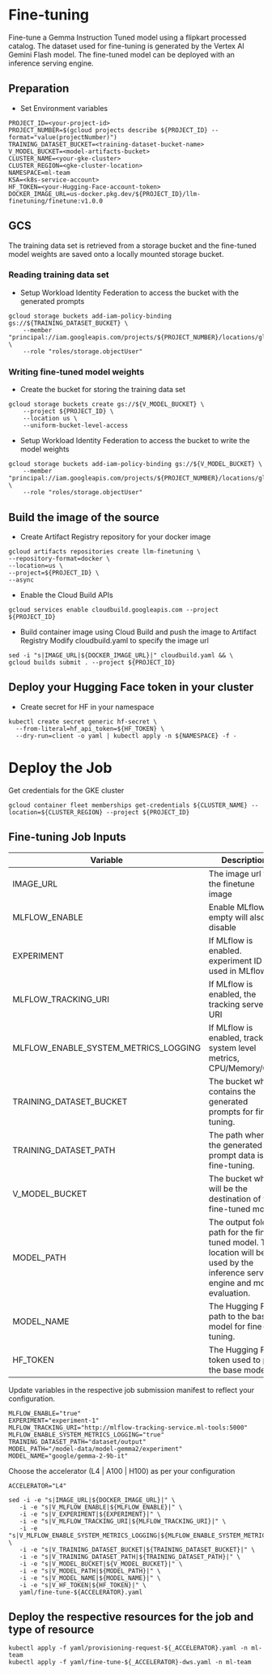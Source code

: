 # Fine-tuning

Fine-tune a Gemma Instruction Tuned model using a flipkart processed catalog. The dataset used
for fine-tuning is generated by the Vertex AI Gemini Flash model. The fine-tuned model can be deployed 
with an inference serving engine.

## Preparation
- Set Environment variables
```
PROJECT_ID=<your-project-id>
PROJECT_NUMBER=$(gcloud projects describe ${PROJECT_ID} --format="value(projectNumber)")
TRAINING_DATASET_BUCKET=<training-dataset-bucket-name>
V_MODEL_BUCKET=<model-artifacts-bucket>
CLUSTER_NAME=<your-gke-cluster>
CLUSTER_REGION=<gke-cluster-location>
NAMESPACE=ml-team
KSA=<k8s-service-account>
HF_TOKEN=<your-Hugging-Face-account-token>
DOCKER_IMAGE_URL=us-docker.pkg.dev/${PROJECT_ID}/llm-finetuning/finetune:v1.0.0
```

## GCS
The training data set is retrieved from a storage bucket and the fine-tuned model weights are saved onto a locally mounted storage bucket.


### Reading training data set
- Setup Workload Identity Federation to access the bucket with the generated prompts
```
gcloud storage buckets add-iam-policy-binding gs://${TRAINING_DATASET_BUCKET} \
    --member "principal://iam.googleapis.com/projects/${PROJECT_NUMBER}/locations/global/workloadIdentityPools/${PROJECT_ID}.svc.id.goog/subject/ns/${NAMESPACE}/sa/${KSA}" \
    --role "roles/storage.objectUser"
```

### Writing fine-tuned model weights
- Create the bucket for storing the training data set
```
gcloud storage buckets create gs://${V_MODEL_BUCKET} \
    --project ${PROJECT_ID} \
    --location us \
    --uniform-bucket-level-access

```

- Setup Workload Identity Federation to access the bucket to write the model weights
```
gcloud storage buckets add-iam-policy-binding gs://${V_MODEL_BUCKET} \
    --member "principal://iam.googleapis.com/projects/${PROJECT_NUMBER}/locations/global/workloadIdentityPools/${PROJECT_ID}.svc.id.goog/subject/ns/${NAMESPACE}/sa/${KSA}" \
    --role "roles/storage.objectUser"
```

## Build the image of the source
- Create Artifact Registry repository for your docker image  
```
gcloud artifacts repositories create llm-finetuning \
--repository-format=docker \
--location=us \
--project=${PROJECT_ID} \
--async
```

- Enable the Cloud Build APIs
```
gcloud services enable cloudbuild.googleapis.com --project ${PROJECT_ID}
```
    
- Build container image using Cloud Build and push the image to Artifact Registry
  Modify cloudbuild.yaml to specify the image url    
```
sed -i "s|IMAGE_URL|${DOCKER_IMAGE_URL}|" cloudbuild.yaml && \
gcloud builds submit . --project ${PROJECT_ID}
```

## Deploy your Hugging Face token in your cluster
- Create secret for HF in your namespace
```
kubectl create secret generic hf-secret \
  --from-literal=hf_api_token=${HF_TOKEN} \
  --dry-run=client -o yaml | kubectl apply -n ${NAMESPACE} -f -
```

# Deploy the Job

Get credentials for the GKE cluster

```
gcloud container fleet memberships get-credentials ${CLUSTER_NAME} --location=${CLUSTER_REGION} --project ${PROJECT_ID}
```

## Fine-tuning Job Inputs
| Variable | Description | Example |
| --- | --- | --- |
| IMAGE_URL | The image url for the finetune image | |
| MLFLOW_ENABLE | Enable MLflow, empty will also disable | true/false | 
| EXPERIMENT | If MLflow is enabled. experiment ID used in MLflow | experiment- | 
| MLFLOW_TRACKING_URI | If MLflow is enabled, the tracking server URI | http://mlflow-tracking-service.ml-tools:5000 |
| MLFLOW_ENABLE_SYSTEM_METRICS_LOGGING | If MLflow is enabled, track system level metrics, CPU/Memory/GPU| true/false |
| TRAINING_DATASET_BUCKET | The bucket which contains the generated prompts for fine-tuning. |  |
| TRAINING_DATASET_PATH | The path where the generated prompt data is for fine-tuning. | dataset/output |
| V_MODEL_BUCKET | The bucket which will be the destination of the fine-tuned model. | |
| MODEL_PATH | The output folder path for the fine-tuned model. This location will be used by the inference serving engine and model evaluation. | /model-data/model-gemma2/experiment |
| MODEL_NAME | The Hugging Face path to the base model for fine-tuning. | google/gemma-2-9b-it |
| HF_TOKEN | The Hugging Face token used to pull the base model. | |

Update variables in the respective job submission manifest to reflect your configuration.

```
MLFLOW_ENABLE="true"
EXPERIMENT="experiment-1"
MLFLOW_TRACKING_URI="http://mlflow-tracking-service.ml-tools:5000"
MLFLOW_ENABLE_SYSTEM_METRICS_LOGGING="true"
TRAINING_DATASET_PATH="dataset/output"
MODEL_PATH="/model-data/model-gemma2/experiment"
MODEL_NAME="google/gemma-2-9b-it"
```

Choose the accelerator (L4 | A100 | H100) as per your configuration
```
ACCELERATOR="L4"
```

   ``` 
   sed -i -e "s|IMAGE_URL|${DOCKER_IMAGE_URL}|" \
      -i -e "s|V_MLFLOW_ENABLE|${MLFLOW_ENABLE}|" \
      -i -e "s|V_EXPERIMENT|${EXPERIMENT}|" \
      -i -e "s|V_MLFLOW_TRACKING_URI|${MLFLOW_TRACKING_URI}|" \
      -i -e "s|V_MLFLOW_ENABLE_SYSTEM_METRICS_LOGGING|${MLFLOW_ENABLE_SYSTEM_METRICS_LOGGING}|" \
      -i -e "s|V_TRAINING_DATASET_BUCKET|${TRAINING_DATASET_BUCKET}|" \
      -i -e "s|V_TRAINING_DATASET_PATH|${TRAINING_DATASET_PATH}|" \
      -i -e "s|V_MODEL_BUCKET|${V_MODEL_BUCKET}|" \
      -i -e "s|V_MODEL_PATH|${MODEL_PATH}|" \
      -i -e "s|V_MODEL_NAME|${MODEL_NAME}|" \
      -i -e "s|V_HF_TOKEN|${HF_TOKEN}|" \
      yaml/fine-tune-${ACCELERATOR}.yaml

   ```

## Deploy the respective resources for the job and type of resource

```
kubectl apply -f yaml/provisioning-request-${_ACCELERATOR}.yaml -n ml-team
kubectl apply -f yaml/fine-tune-${_ACCELERATOR}-dws.yaml -n ml-team
```

